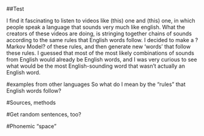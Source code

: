 ##Test

I find it fascinating to listen to videos like (this) one and (this) one, in which people speak a language that sounds very much like english.  What the creators of these videos are doing, is stringing together chains of sounds according to the same rules that English words follow.  I decided to make a ?Markov Model? of these rules, and then generate new ‘words’ that follow these rules.  I guessed that most of the most likely combinations of sounds from English would already be English words, and I was very curious to see what would be the most English-sounding word that wasn’t actually an English word.

#examples from other languages
So what do I mean by the “rules” that English words follow?  


#Sources, methods

#Get random sentences, too?

#Phonemic “space”